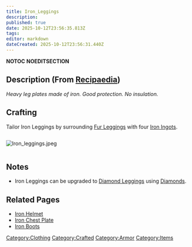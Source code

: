 ```yaml
---
title: Iron_Leggings
description: 
published: true
date: 2025-10-12T23:56:35.813Z
tags: 
editor: markdown
dateCreated: 2025-10-12T23:56:31.440Z
---
```


__NOTOC__ __NOEDITSECTION__

## Description (From [Recipaedia](Recipaedia "wikilink"))

*Heavy leg plates made of iron. Good protection. No insulation.*

## Crafting

Tailor Iron Leggings by surrounding [Fur
Leggings](Fur_Leggings "wikilink") with four [Iron
Ingots](Iron_Ingot "wikilink").

<div style="overflow: hidden">

![Iron_leggings.jpeg](Iron_leggings.jpeg "Iron_leggings.jpeg")

</div>

## Notes

  - Iron Leggings can be upgraded to [Diamond
    Leggings](Diamond_Leggings "wikilink") using
    [Diamonds](Diamond "wikilink").

## Related Pages

  - [Iron Helmet](Iron_Helmet "wikilink")
  - [Iron Chest Plate](Iron_Chest_Plate "wikilink")
  - [Iron Boots](Iron_Boots "wikilink")

[Category:Clothing](Category:Clothing "wikilink")
[Category:Crafted](Category:Crafted "wikilink")
[Category:Armor](Category:Armor "wikilink")
[Category:Items](Category:Items "wikilink")